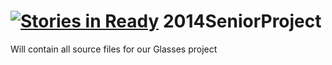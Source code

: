 [![Stories in Ready](https://badge.waffle.io/trickyconverse/2014SeniorProject.png?label=ready&title=Ready)](https://waffle.io/trickyconverse/2014SeniorProject)
2014SeniorProject
=================

Will contain all source files for our Glasses project
